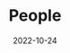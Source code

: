 ---
title: People
date: 2022-10-24
type: landing
translationKey: people

sections:
  - block: people
    content:
      title: Meet the Team
      filters:
        folders:
          - en/people
      user_groups:
        - Researchers
        - Postdocs
        - Engineers
        - Phd Students
        - Master Students
        - Undergraduate Students
        - Administration
        - Visitors
        - Alumni
    design:
      show_interests: false
      show_role: true
      show_social: true
---